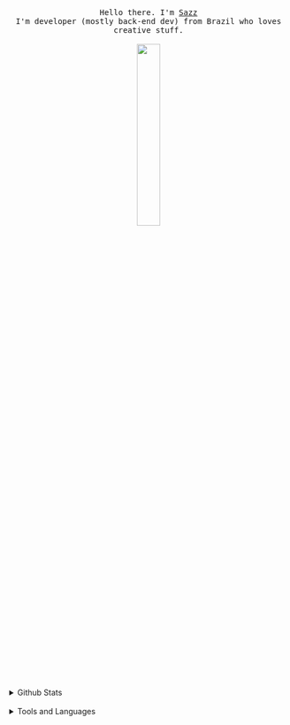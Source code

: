 <p align="center">
  <samp>Hello there. I'm <a href="https://sazz.fail">Sazz</a></samp>
<br> 
  <samp>I'm developer (mostly back-end dev) from Brazil who loves creative stuff.</samp>
<br>
<br>
<img src="https://i.imgur.com/ISjiG5M.png" width="29%"> 
<br>
<br>
<details>
  <summary>Github Stats</summary>
  <img width="50%" align="center" src="https://github-readme-stats.vercel.app/api?username=Sazzo&show_icons=true&theme=dark&include_all_commits=true">  
  <br>
  <img width="50%" align="center" src="https://github-readme-stats.vercel.app/api/top-langs/?username=Sazzo&theme=dark&layout=compact&hide=css">
</details>
<br>
<details>
  <summary>Tools and Languages</summary>
  <img alt="JavaScript" src="https://img.shields.io/badge/-Javascript-edb200?style=flat-square&logo=javascript&logoColor=white" /> 
<img alt="Typescript" src="https://img.shields.io/badge/-Typescript-0879c9?style=flat-square&logo=typescript&logoColor=white" />
<img alt="Nodejs" src="https://img.shields.io/badge/-Nodejs-43853d?style=flat-square&logo=Node.js&logoColor=white" /> 
<img alt="Nuxt.js" src="https://img.shields.io/badge/-Nuxt.js-27cc56?style=flat-square&logo=nuxt.js&logoColor=white" /> 
<img alt="Vue" src="https://img.shields.io/badge/-Vue-384960?style=flat-square&logo=vue.js&logoColor=white" /> 
<img alt="Linux" src="https://img.shields.io/badge/-Linux-3d3d3d?style=flat-square&logo=linux&logoColor=white" /> 
<img alt="Bash" src="https://img.shields.io/badge/-Bash-3d3d3d?style=flat-square&logo=gnu-bash&logoColor=white" /> 
<img alt="MongoDB" src="https://img.shields.io/badge/-MongoDB-08c93b?style=flat-square&logo=mongodb&logoColor=white" /> 
<img alt="npm" src="https://img.shields.io/badge/-NPM-CB3837?style=flat-square&logo=npm&logoColor=white" />
<img alt="yarn" src="https://img.shields.io/badge/-Yarn-289bed?style=flat-square&logo=yarn&logoColor=white" />
<img alt="html5" src="https://img.shields.io/badge/-HTML5-E34F26?style=flat-square&logo=html5&logoColor=white" />
<img alt="css" src="https://img.shields.io/badge/-CSS-1572B6?style=flat-square&logo=css3&logoColor=white" />
<img alt="Prettier" src="https://img.shields.io/badge/-Prettier-F7B93E?style=flat-square&logo=prettier&logoColor=white" />
<img alt="Docker" src="https://img.shields.io/badge/-Docker-0db7ed?style=flat-square&logo=Docker&logoColor=white" />
<img alt="Nginx" src="https://img.shields.io/badge/-Nginx-7acc2d?style=flat-square&logo=Nginx&logoColor=white" />
</details>
<br>
</p>
